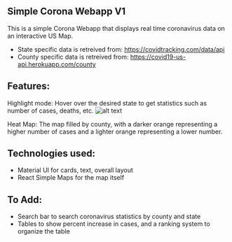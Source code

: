 

## Simple Corona Webapp V1

This is a simple Corona Webapp that displays real time coronavirus data on an interactive US Map. 

- State specific data is retreived from: https://covidtracking.com/data/api
- County specific data is retreived from: https://covid19-us-api.herokuapp.com/county

## Features: 

Highlight mode: 
Hover over the desired state to get statistics such as number of cases, deaths, etc. 
![alt text](http://url/to/img.png)

Heat Map: 
The map filled by county, with a darker orange representing a higher number of cases and a lighter orange representing a lower number. 

## Technologies used: 
- Material UI for cards, text, overall layout
- React Simple Maps for the map itself

## To Add:
- Search bar to search coronavirus statistics by county and state 
- Tables to show percent increase in cases, and a ranking system to organize the table 







